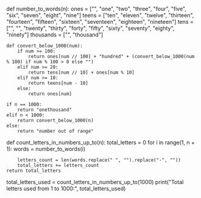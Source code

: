 def number_to_words(n):
    ones = ["", "one", "two", "three", "four", "five", "six", "seven", "eight", "nine"]
    teens = ["ten", "eleven", "twelve", "thirteen", "fourteen", "fifteen", "sixteen",
             "seventeen", "eighteen", "nineteen"]
    tens = ["", "", "twenty", "thirty", "forty", "fifty", "sixty", "seventy", "eighty", "ninety"]
    thousands = ["", "thousand"]

    def convert_below_1000(num):
        if num >= 100:
            return ones[num // 100] + "hundred" + (convert_below_1000(num % 100) if num % 100 > 0 else "")
        elif num >= 20:
            return tens[num // 10] + ones[num % 10]
        elif num >= 10:
            return teens[num - 10]
        else:
            return ones[num]

    if n == 1000:
        return "onethousand"
    elif n < 1000:
        return convert_below_1000(n)
    else:
        return "number out of range"

def count_letters_in_numbers_up_to(n):
    total_letters = 0
    for i in range(1, n + 1):
        words = number_to_words(i)
     
        letters_count = len(words.replace(" ", "").replace("-", ""))
        total_letters += letters_count
    return total_letters

total_letters_used = count_letters_in_numbers_up_to(1000)
print("Total letters used from 1 to 1000:", total_letters_used)
